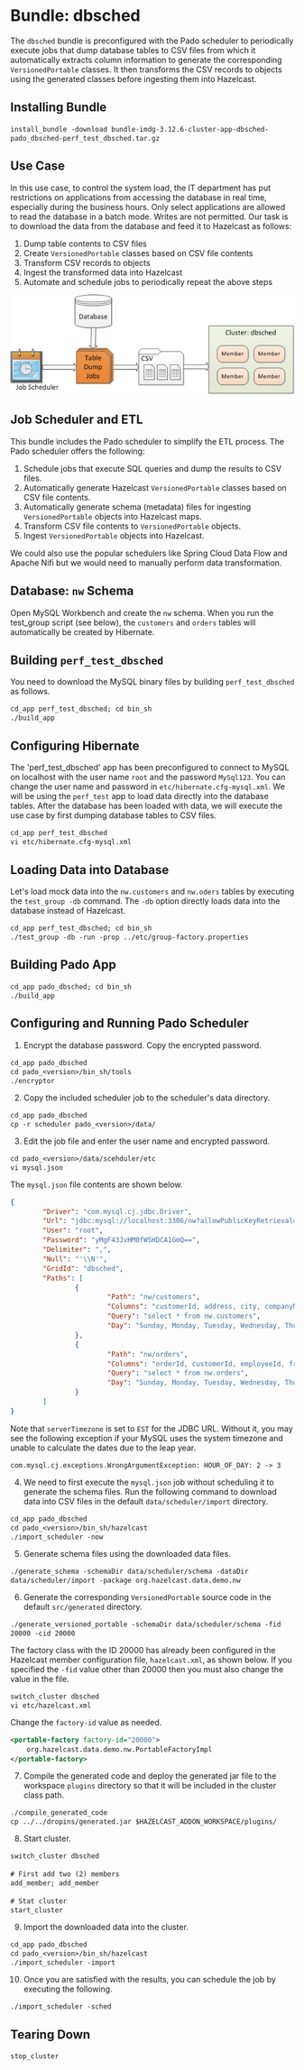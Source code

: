 # Bundle: dbsched

The `dbsched` bundle is preconfigured with the Pado scheduler to periodically execute jobs that dump database tables to CSV files from which it automatically extracts column information to generate the corresponding `VersionedPortable` classes. It then transforms the CSV records to objects using the generated classes before ingesting them into Hazelcast.

## Installing Bundle

```console
install_bundle -download bundle-imdg-3.12.6-cluster-app-dbsched-pado_dbsched-perf_test_dbsched.tar.gz
```

## Use Case

In this use case, to control the system load, the IT department has put restrictions on applications from accessing the database in real time, especially during the business hours. Only select applications are allowed to read the database in a batch mode. Writes are not permitted. Our task is to download the data from the database and feed it to Hazelcast as follows:

1. Dump table contents to CSV files
2. Create `VersionedPortable` classes based on CSV file contents
3. Transform CSV records to objects
4. Ingest the transformed data into Hazelcast
5. Automate and schedule jobs to periodically repeat the above steps

![DB Sched Screenshot](/images/db-sched.png)

## Job Scheduler and ETL

This bundle includes the Pado scheduler to simplify the ETL process. The Pado scheduler offers the following:

1. Schedule jobs that execute SQL queries and dump the results to CSV files.
2. Automatically generate Hazelcast `VersionedPortable` classes based on CSV file contents.
3. Automatically generate schema (metadata) files for ingesting `VersionedPortable` objects into Hazelcast maps.
4. Transform CSV file contents to `VersionedPortable` objects.
5. Ingest `VersionedPortable` objects into Hazelcast.

We could also use the popular schedulers like Spring Cloud Data Flow and Apache Nifi but we would need to manually perform data transformation.

## Database: `nw` Schema

Open MySQL Workbench and create the `nw` schema. When you run the test_group script (see below), the `customers` and `orders` tables will automatically be created by Hibernate.

## Building `perf_test_dbsched`

You need to download the MySQL binary files by building `perf_test_dbsched` as follows.

```console
cd_app perf_test_dbsched; cd bin_sh
./build_app
```

## Configuring Hibernate

The 'perf_test_dbsched' app has been preconfigured to connect to MySQL on localhost with the user name `root` and the password `MySql123`. You can change the user name and password in `etc/hibernate.cfg-mysql.xml`.
We will be using the `perf_test` app to load data directly into the database tables. After the database has been loaded with data, we will execute the use case by first dumping database tables to CSV files.

```console
cd_app perf_test_dbsched
vi etc/hibernate.cfg-mysql.xml
```

## Loading Data into Database

Let's load mock data into the `nw.customers` and `nw.oders` tables by executing the `test_group -db` command. The `-db` option directly loads data into the database instead of Hazelcast.

```console
cd_app perf_test_dbsched; cd bin_sh
./test_group -db -run -prop ../etc/group-factory.properties
```

## Building Pado App

```console
cd_app pado_dbsched; cd bin_sh
./build_app
```

## Configuring and Running Pado Scheduler

1. Encrypt the database password. Copy the encrypted password.

```console
cd_app pado_dbsched
cd pado_<version>/bin_sh/tools
./encryptor
```

2. Copy the included scheduler job to the scheduler's data directory.

```console
cd_app pado_dbsched
cp -r scheduler pado_<version>/data/
```

3. Edit the job file and enter the user name and encrypted password.

```console
cd pado_<version>/data/scehduler/etc
vi mysql.json
```

The `mysql.json` file contents are shown below.

```json
{
        "Driver": "com.mysql.cj.jdbc.Driver",
        "Url": "jdbc:mysql://localhost:3306/nw?allowPublicKeyRetrieval=true&serverTimezone=EST",
        "User": "root",
        "Password": "yMgF43JvHM0fWSHDCA1GmQ==",
        "Delimiter": ",",
        "Null": "'\\N'",
        "GridId": "dbsched",
        "Paths": [
                {
                        "Path": "nw/customers",
                        "Columns": "customerId, address, city, companyName, contactName, contactTitle, country, fax, phone, postalCode, region",
                        "Query": "select * from nw.customers",
                        "Day": "Sunday, Monday, Tuesday, Wednesday, Thursday, Friday, Saturday",                                "Time": "00:00:00"
                },
                {
                        "Path": "nw/orders",
                        "Columns": "orderId, customerId, employeeId, freight, orderDate, requiredDate, shipAddress, shipCity, shipCountry, shipName, shipPostalCode, shipRegion, shipVia, shippedDate",
                        "Query": "select * from nw.orders",
                        "Day": "Sunday, Monday, Tuesday, Wednesday, Thursday, Friday, Saturday",                                "Time": "00:00:00, 01:00:00, 02:00:00, 03:00:00, 04:00:00, 05:00:00, 06:00:00, 07:00:00, 08:00:00, 09:00:00, 10:00:00, 11:00:00, 12:00:00, 13:00:00, 14:00:00, 15:00:00, 16:00:00, 17:00:00, 18:00:00, 19:00:00, 20:00:00, 21:00:00, 22:00:00, 23:00:00"
                }
        ]
}
```

Note that `serverTimezone` is set to `EST` for the JDBC URL. Without it, you may see the following exception if your MySQL uses the system timezone and unable to calculate the dates due to the leap year.

```console
com.mysql.cj.exceptions.WrongArgumentException: HOUR_OF_DAY: 2 -> 3
```

4. We need to first execute the `mysql.json` job without scheduling it to generate the schema files. Run the following command to download data into CSV files in the default `data/scheduler/import` directory.

```console
cd_app pado_dbsched
cd pado_<version>/bin_sh/hazelcast
./import_scheduler -now
```

5. Generate schema files using the downloaded data files.

```console
./generate_schema -schemaDir data/scheduler/schema -dataDir data/scheduler/import -package org.hazelcast.data.demo.nw
```

6. Generate the corresponding `VersionedPortable` source code in the default `src/generated` directory.

```console
./generate_versioned_portable -schemaDir data/scheduler/schema -fid 20000 -cid 20000
```

The factory class with the ID 20000 has already been configured in the Hazelcast member configuration file, `hazelcast.xml`, as shown below. If you specified the `-fid` value other than 20000 then you must also change the value in the file.

```console
switch_cluster dbsched
vi etc/hazelcast.xml
```

Change the `factory-id` value as needed.

```xml
<portable-factory factory-id="20000">
    org.hazelcast.data.demo.nw.PortableFactoryImpl
</portable-factory>
```

7. Compile the generated code and deploy the generated jar file to the workspace `plugins` directory so that it will be included in the cluster class path.

```console
./compile_generated_code
cp ../../dropins/generated.jar $HAZELCAST_ADDON_WORKSPACE/plugins/
```

8. Start cluster.

```console
switch_cluster dbsched

# First add two (2) members
add_member; add_member

# Stat cluster
start_cluster
```

9. Import the downloaded data into the cluster.

```console
cd_app pado_dbsched
cd pado_<version>/bin_sh/hazelcast
./import_scheduler -import
```

10. Once you are satisfied with the results, you can schedule the job by executing the following.

```console
./import_scheduler -sched
```

## Tearing Down

```console
stop_cluster
```